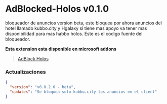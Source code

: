 # AdBlocked-Holos v0.1.0
bloqueador de anuncios version beta, este bloquea por ahora anuncios del hotel llamado kubbo.city y Hgalaxy si tiene mas apoyo va tener mas disponibilidad para mas habbo holos. Este es el codigo fuente del bloqueador.

**Esta extension esta disponible en microsoft addons**
> [AdBlock Holos](https://microsoftedge.microsoft.com/addons/detail/ommefdmafiohhkfmjnbnnbemgplpcnhn)




### Actualizaciones
```json
{
  "version": "v0.0.2.0 - beta",
  "updates": "Se bloquea solo kubbo.city los anuncios en el client"
}
```
